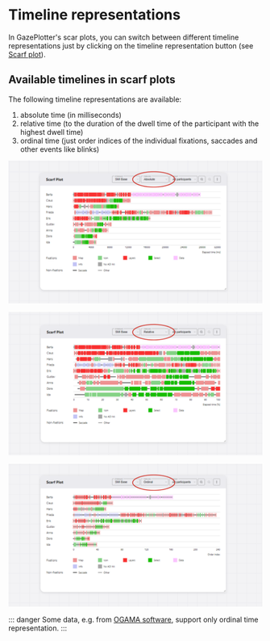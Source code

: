 # Timeline representations
In GazePlotter's scar plots, you can switch between different timeline representations just by clicking on the timeline representation button (see [Scarf plot](/basic/scarf-plot/)).

## Available timelines in scarf plots
The following timeline representations are available:
1. absolute time (in milliseconds)
2. relative time (to the duration of the dwell time of the participant with the highest dwell time)
3. ordinal time (just order indices of the individual fixations, saccades and other events like blinks)

![Absolute timeline in the GazePlotter scarf plot](./1.png)

![Relative timeline in the GazePlotter scarf plot](./2.png)

![Ordinal timeline in the GazePlotter scarf plot](./3.png)

::: danger
Some data, e.g. from [OGAMA software](/upload-data/ogama.md), support only ordinal time representation.
:::